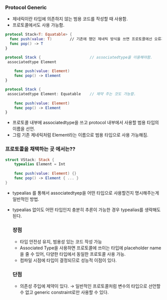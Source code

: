 ### Protocol Generic

- 제네릭이란 타입에 의존하지 않는 범용 코드를 작성할 때 사용함.
- 프로토콜에서도 사용 가능함.

```swift
protocol Stack<T: Equatable> {
  func push(value: T)        // 기존에 했던 제네릭 방식을 쓰면 프로토콜에선 오류가 남!
  func pop() -> T
}

protocol Stack {                      // associatedtype을 이용해야함.
 associatedtype Element
	
	func push(value: Element)
	func pop() -> Element
}

protocol Stack {                      
 associatedtype Element: Equatable    // 제약 주는 것도 가능함.
	
	func push(value: Element)
	func pop() -> Element
}
```

- 프로토콜 내부에 associatedtype을 쓰고 protocol 내부에서 사용할 범용 타입의 이름을 선언.
- 그럼 기존 제네릭처럼 Element라는 이름으로 범용 타입으로 사용 가능해짐.

### 프로토콜을 채택하는 곳 에서는??

```swift
struct VStack: Stack {
	typealias Element = Int
	
	func push(value: Element) {}
	func pop() -> Element { ... }
}
```

- typealias 를 통해서 associatedtyep을 어떤 타입으로 사용할건지 명시해주는게 일반적인 방법.
    
- typealias 없이도 어떤 타입인지 충분히 추론이 가능한 경우 typealias를 생략해도 된다.
    
    ### 장점
    
    - 타입 안전성 유지, 범용성 있는 코드 작성 가능
    - Associated Type을 사용하면 프로토콜에 쓰이는 타입에 placeholder name을 줄 수 있어, 다양한 타입에서 동일한 프로토콜 사용 가능.
    - 컴파일 시점에 타입이 결정되므로 성능적 이점이 있다.
    
    ### 단점
    
    - 의존성 주입에 제약이 있다. → 일반적인 프로토콜처럼 변수의 타입으로 선언할 수 없고 generic constraint로만 사용할 수 있다.